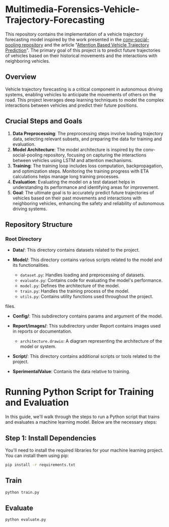 # Multimedia-Forensics-Vehicle-Trajectory-Forecasting

This repository contains the implementation of a vehicle trajectory forecasting model inspired by the work presented in the [conv-social-pooling repository](https://github.com/nachiket92/conv-social-pooling/blob/master) and the article "[Attention Based Vehicle Trajectory Prediction](https://inria.hal.science/hal-02543967/document)". The primary goal of this project is to predict future trajectories of vehicles based on their historical movements and the interactions with neighboring vehicles.

## Overview

Vehicle trajectory forecasting is a critical component in autonomous driving systems, enabling vehicles to anticipate the movements of others on the road. This project leverages deep learning techniques to model the complex interactions between vehicles and predict their future positions.


## Crucial Steps and Goals
1. **Data Preprocessing**: The preprocessing steps involve loading trajectory data, selecting relevant subsets, and preparing the data for training and evaluation.
2. **Model Architecture**: The model architecture is inspired by the conv-social-pooling repository, focusing on capturing the interactions between vehicles using LSTM and attention mechanisms.
3. **Training**: The training loop includes loss computation, backpropagation, and optimization steps. Monitoring the training progress with ETA calculations helps manage long training processes.
4. **Evaluation**: Evaluating the model on a test dataset helps in understanding its performance and identifying areas for improvement.
5. **Goal**: The ultimate goal is to accurately predict future trajectories of vehicles based on their past movements and interactions with neighboring vehicles, enhancing the safety and reliability of autonomous driving systems.


## Repository Structure

### Root Directory
- **Data/**: This directory contains datasets related to the project.

- **Model/**: This directory contains various scripts related to the model and its functionalities.
    - `dataset.py`: Handles loading and preprocessing of datasets.
    - `evaluate.py`: Contains code for evaluating the model's performance.
    - `model.py`: Defines the architecture of the model.
    - `train.py`: Handles the training process of the model.
    - `utils.py`: Contains utility functions used throughout the project.

 files.
  - **Config/**: This subdirectory contains params and argument of the model.

- **Report/images/**: This subdirectory under Report contains images used in reports or documentation.
  - `architecture.drawio`: A diagram representing the architecture of the model or system.

- **Script/**: This directory contains additional scripts or tools related to the project.

- **SperimentalValue**: Contanis the data relative to training.


# Running Python Script for Training and Evaluation

In this guide, we'll walk through the steps to run a Python script that trains and evaluates a machine learning model. Below are the necessary steps:

## Step 1: Install Dependencies

You'll need to install the required libraries for your machine learning project. You can install them using pip:

```bash
pip install -r requirements.txt
```

## Train
```bash
python train.py
```

## Evaluate
```bash
python evaluate.py
```

